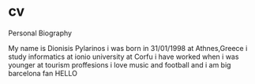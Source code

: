 # cv
Personal Biography
 

My name is Dionisis Pylarinos
i was born in 31/01/1998 at Athnes,Greece
i study informatics at ionio university at Corfu 
i have worked when i was younger at tourism proffesions
i love music and football 
and i am big barcelona  fan 
HELLO

